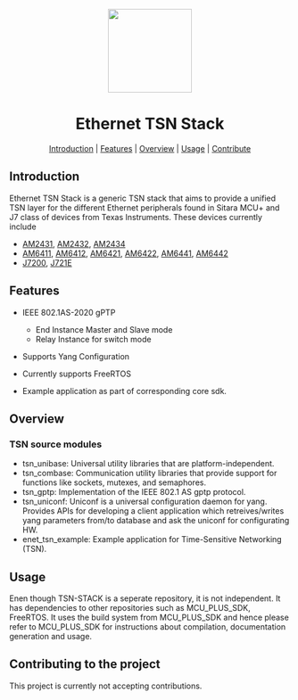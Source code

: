 <div align="center">

<img src="https://upload.wikimedia.org/wikipedia/commons/b/ba/TexasInstruments-Logo.svg" width="150"><br/>
# Ethernet TSN Stack

[Introduction](#introduction) | [Features](#features) | [Overview](#overview) | [Usage](#usage) | [Contribute](#contributing-to-the-project)

</div>

## Introduction

Ethernet TSN Stack is a generic TSN stack that aims to provide a unified TSN layer for the different Ethernet peripherals found in Sitara MCU+ and J7 class of devices from Texas Instruments. These devices currently include

- [AM2431](https://www.ti.com/product/AM2431), [AM2432](https://www.ti.com/product/AM2432), [AM2434](https://www.ti.com/product/AM2434)
- [AM6411](https://www.ti.com/product/AM6411), [AM6412](https://www.ti.com/product/AM6412), [AM6421](https://www.ti.com/product/AM6421), [AM6422](https://www.ti.com/product/AM6422), [AM6441](https://www.ti.com/product/AM6441), [AM6442](https://www.ti.com/product/AM6442)
- [J7200](https://www.ti.com/product/DRA821U), [J721E](https://www.ti.com/product/DRA829V)

## Features

- IEEE 802.1AS-2020 gPTP
  - End Instance Master and Slave mode
  - Relay Instance for switch mode

- Supports Yang Configuration

- Currently supports FreeRTOS

- Example application as part of corresponding core sdk.


## Overview

### TSN source modules

- tsn_unibase: Universal utility libraries that are platform-independent.
- tsn_combase: Communication utility libraries that provide support for functions
  like sockets, mutexes, and semaphores.
- tsn_gptp: Implementation of the IEEE 802.1 AS gptp protocol.
- tsn_uniconf: Uniconf is a universal configuration daemon for yang. Provides APIs for
  developing a client application which retreives/writes yang parameters from/to database
  and ask the uniconf for configurating HW.
- enet_tsn_example: Example application for Time-Sensitive Networking (TSN).

## Usage
Enen though TSN-STACK is a seperate repository, it is not independent. It has dependencies to other repositories such as MCU_PLUS_SDK, FreeRTOS. It uses the build system from MCU_PLUS_SDK and hence please refer to MCU_PLUS_SDK for instructions about compilation, documentation generation and usage.

## Contributing to the project

This project is currently not accepting contributions.
